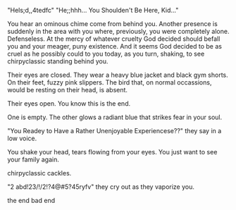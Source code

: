   "Hels;d,,4tedfc"
  "He;;hhh... You Shoulden't Be Here, Kid..."

  You hear an ominous chime come from behind you. Another presence is suddenly in the area with you where, previously, you were completely alone. Defenseless. At the mercy of whatever cruelty God decided should befall you and your meager, puny existence. And it seems God decided to be as cruel as he possibly could to you today, as you turn, shaking, to see chirpyclassic standing behind you.
  
  Their eyes are closed. They wear a heavy blue jacket and black gym shorts. On their feet, fuzzy pink slippers. The bird that, on normal occassions, would be resting on their head, is absent.
  
  Their eyes open. You know this is the end.
  
  One is empty. The other glows a radiant blue that strikes fear in your soul.
  
  "You Readey to Have a Rather Unenjoyable Experiencese??" they say in a low voice.

  You shake your head, tears flowing from your eyes. You just want to see your family again.
  
  chirpyclassic cackles.
  
  "2 abd!23/!/2!?4@#5?45ryfv" they cry out as they vaporize you.
  
  the end bad end
